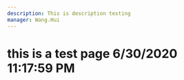 ```yaml
---
description: This is description testing
manager: Wang.Hui
---
```

# this is a test page 6/30/2020 11:17:59 PM